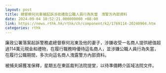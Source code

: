 ```yaml
---
layout: post
title: 總督察何兆東被起訴涉收禮及公職人員行為失當　洩警方內部資料
date: 2024-09-04 18:52:21.000000000 +08:00
link: https://news.rthk.hk/rthk/ch/component/k2/1769114-20240904.htm
categories: rthk
---
```


廉政公署落案起訴警務處總督察何兆東及他的妻子，涉嫌收受一名商人提供總值超過114萬元現金和禮物，在履行職務時優待這名商人，並涉嫌公職人員行為失當，在履行公職期間，多次向這名商人洩露警方內部資料。

被捕夫婦獲准保釋，星期五在東區裁判法院提堂，以待準備轉介區域法院文件。
